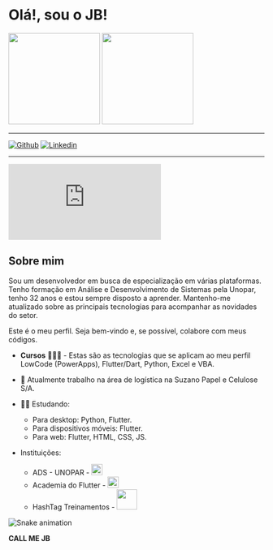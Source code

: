 # Olá!, sou o JB!


<div>
    <img height = "180em" src = "
        https://github-readme-stats.vercel.app/api?username=jbsilvadev&show_icons=true&theme=dracula&include_all_commits=true&hide_rank=true"/>
    <img height = "180em" src = "
        https://github-readme-stats.vercel.app/api/top-langs/?username=jbsilvadev&layout=compact&theme=dracula"/>    
</div> 

***
[![Github](https://img.shields.io/badge/-Github-000?style=flat-square&logo=Github&logoColor=white&link=https://github.com/jbsilvadev)](https://github.com/jbsilvadev)
[![Linkedin](https://img.shields.io/badge/-LinkedIn-blue?style=flat-square&logo=Linkedin&logoColor=white&link=https://www.linkedin.com/in/jbsilvadev/)](https://www.linkedin.com/in/jbsilvadev/)
***

![](https://cdn.jsdelivr.net/gh/devicons/devicon@v2.15.1/devicon.min.css)

## Sobre mim
Sou um desenvolvedor em busca de especialização em várias plataformas. Tenho formação em Análise e Desenvolvimento de Sistemas pela Unopar, tenho 32 anos e estou sempre disposto a aprender. Mantenho-me atualizado sobre as principais tecnologias para acompanhar as novidades do setor.

Este é o meu perfil. Seja bem-vindo e, se possível, colabore com meus códigos.

- **Cursos** 👨🏼‍🏫 - Estas são as tecnologias que se aplicam ao meu perfil LowCode (PowerApps), Flutter/Dart, Python, Excel e VBA.

- 🔭 Atualmente trabalho na área de logística na Suzano Papel e Celulose S/A.
- ✍🏼 Estudando:
    - Para desktop: Python, Flutter.
    - Para dispositivos móveis: Flutter.
    - Para web: Flutter, HTML, CSS, JS.
- Instituições:
    - ADS - UNOPAR - [<img height = "22em" src="https://assempece.org.br/wp-content/uploads/logo-unopar-p-600x177.png" />](https://www.unopar.com.br/)
    - Academia do Flutter - [<img height = "22em" src="https://cdn.jsdelivr.net/gh/devicons/devicon/icons/flutter/flutter-original.svg" />](https://academiadoflutter.com.br/)
    - HashTag Treinamentos - [<img height = "40em" src="https://cdn.jsdelivr.net/gh/devicons/devicon/icons/python/python-original-wordmark.svg" />](https://www.hashtagtreinamentos.com/)

![Snake animation](https://github.com/jbsilvadev/jbsilvadev/blob/output/github-contribution-grid-snake.svg)

**CALL ME JB**